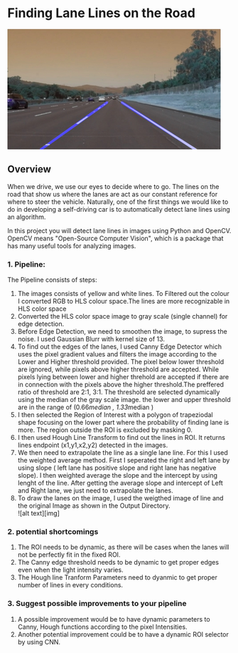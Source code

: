 # **Finding Lane Lines on the Road** 
<img src="final_img/solidWhiteRight.jpg" width="480" alt="Combined Image" />

Overview
---

When we drive, we use our eyes to decide where to go.  The lines on the road that show us where the lanes are act as our constant reference for where to steer the vehicle.  Naturally, one of the first things we would like to do in developing a self-driving car is to automatically detect lane lines using an algorithm.

In this project you will detect lane lines in images using Python and OpenCV.  OpenCV means "Open-Source Computer Vision", which is a package that has many useful tools for analyzing images.  

### 1. Pipeline:
The Pipeline consists of  steps:
1. The images consists of yellow and white lines. To Filtered out the colour I converted RGB to HLS colour space.The lines are more 	recognizable in HLS color space
2. Converted the HLS color space image to gray scale (single channel) for edge detection.
3. Before Edge Detection, we need to smoothen the image, to supress the noise. I used Gaussian Blurr with kernel size of 13.
4. To find out the edges of the lanes, I used Canny Edge Detector which uses the pixel gradient values and filters the image according to the Lower and Higher threshold provided. The pixel below lower threshold are ignored, while pixels above higher threshold are accepted. While pixels lying between lower and higher threhold are accepted if there are in connection with the pixels above the higher threshold.The preffered ratio of threshold are 2:1, 3:1.  The threshold are selected dynamically using the median of the gray scale image. the lower and upper threshold are in the range of (0.66*median , 1.33*median )
5. I then selected the Region of Interest with a polygon of trapeziodal shape focusing on the lower part where the probability of finding lane is more. The region outside the ROI is excluded by masking 0.
6. I then used Hough Line Transform to find out the lines in ROI. It returns lines endpoint (x1,y1,x2,y2) detected in the images.
7. We then need to extrapolate the line as a single lane line. For this I used the weighted average method. First I seperated the right and left lane by using slope ( left lane has positive slope and right lane has negative slope). I then weighted average the slope and the intercept by using lenght of the line. After getting the average slope and intercept of Left and Right lane, we just need to extrapolate the lanes.
8.  To draw the lanes on the image, I used the weigthed image of line and the original Image as shown in the Output Directory.    	
![alt text][img]

### 2. potential shortcomings
1.  The ROI needs to be dynamic, as there will be cases when the lanes will not be perfectly fit in the fixed ROI.
2.  The Canny edge threshold needs to be dynamic to get proper edges even when the light intensity varies.
3.  The Hough line Tranform Parameters need to dyanmic to get proper number of lines in every conditions.

### 3. Suggest possible improvements to your pipeline

1.  A possible improvement would be to have dynamic parameters to Canny, Hough functions according to the pixel Intensities. 
2.  Another potential improvement could be to have a dynamic ROI selector by using CNN.
